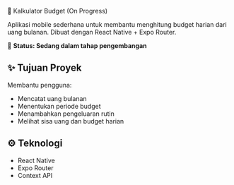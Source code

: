 💸 Kalkulator Budget (On Progress)

Aplikasi mobile sederhana untuk membantu menghitung budget harian dari uang bulanan. Dibuat dengan React Native + Expo Router.

🚧 **Status: Sedang dalam tahap pengembangan**

## ✨ Tujuan Proyek

Membantu pengguna:
- Mencatat uang bulanan
- Menentukan periode budget
- Menambahkan pengeluaran rutin
- Melihat sisa uang dan budget harian

## ⚙️ Teknologi

- React Native
- Expo Router
- Context API
